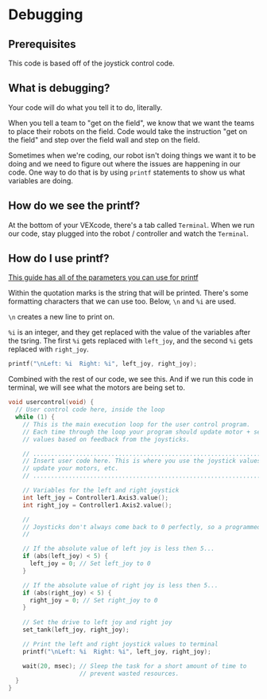 # Debugging

## Prerequisites
This code is based off of the joystick control code.

## What is debugging?
Your code will do what you tell it to do, literally.  

When you tell a team to "get on the field", we know that we want the teams to place their robots on the field.  Code would take the instruction "get on the field" and step over the field wall and step on the field.  

Sometimes when we're coding, our robot isn't doing things we want it to be doing and we need to figure out where the issues are happening in our code.  One way to do that is by using `printf` statements to show us what variables are doing.  

## How do we see the printf?
At the bottom of your VEXcode, there's a tab called `Terminal`.  When we run our code, stay plugged into the robot / controller and watch the `Terminal`. 

## How do I use printf?
[This guide has all of the parameters you can use for printf](https://www.cplusplus.com/reference/cstdio/printf/)

Within the quotation marks is the string that will be printed.  There's some formatting characters that we can use too.  Below, `\n` and `%i` are used. 

`\n` creates a new line to print on.  

`%i` is an integer, and they get replaced with the value of the variables after the tsring.  The first `%i` gets replaced with `left_joy`, and the second `%i` gets replaced with `right_joy`. 

```cpp
printf("\nLeft: %i  Right: %i", left_joy, right_joy);
```

Combined with the rest of our code, we see this.  And if we run this code in terminal, we will see what the motors are being set to. 

```cpp
void usercontrol(void) {
  // User control code here, inside the loop
  while (1) {
    // This is the main execution loop for the user control program.
    // Each time through the loop your program should update motor + servo
    // values based on feedback from the joysticks.

    // ........................................................................
    // Insert user code here. This is where you use the joystick values to
    // update your motors, etc.
    // ........................................................................

    // Variables for the left and right joystick
    int left_joy = Controller1.Axis3.value();
    int right_joy = Controller1.Axis2.value();

    //
    // Joysticks don't always come back to 0 perfectly, so a programmed threshold makes driving easier.
    //

    // If the absolute value of left joy is less then 5...
    if (abs(left_joy) < 5) {
      left_joy = 0; // Set left_joy to 0
    }

    // If the absolute value of right joy is less then 5...
    if (abs(right_joy) < 5) {
      right_joy = 0; // Set right_joy to 0
    }
    
    // Set the drive to left joy and right joy
    set_tank(left_joy, right_joy);

    // Print the left and right joystick values to terminal
    printf("\nLeft: %i  Right: %i", left_joy, right_joy);

    wait(20, msec); // Sleep the task for a short amount of time to
                    // prevent wasted resources.
  }
}
```
